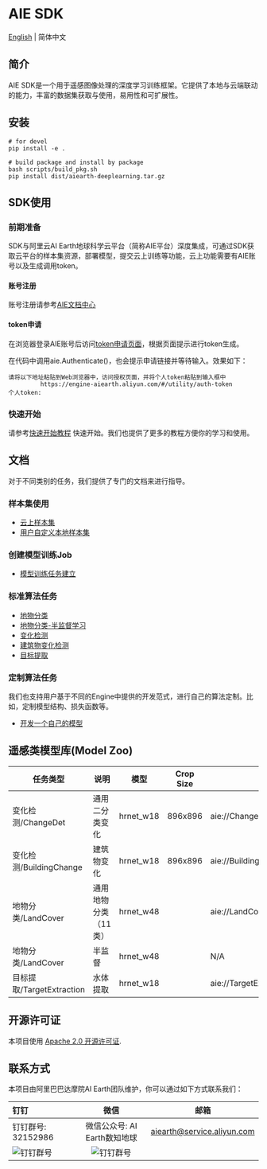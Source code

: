 # AIE SDK

[English](README-EN.md) | 简体中文

## 简介

AIE SDK是一个用于遥感图像处理的深度学习训练框架。它提供了本地与云端联动的能力，丰富的数据集获取与使用，易用性和可扩展性。

## 安装

```
# for devel
pip install -e .

# build package and install by package
bash scripts/build_pkg.sh
pip install dist/aiearth-deeplearning.tar.gz
```

## SDK使用

### 前期准备 

SDK与阿里云AI Earth地球科学云平台（简称AIE平台）深度集成，可通过SDK获取云平台的样本集资源，部署模型，提交云上训练等功能，云上功能需要有AIE账号以及生成调用token。

#### 账号注册
账号注册请参考[AIE文档中心](https://engine-aiearth.aliyun.com/docs/page/guide?d=573e72)


#### token申请
在浏览器登录AIE账号后访问[token申请页面](https://engine-aiearth.aliyun.com/#/utility/auth-token)，根据页面提示进行token生成。

在代码中调用aie.Authenticate()，也会提示申请链接并等待输入。效果如下：
```
请将以下地址粘贴到Web浏览器中，访问授权页面，并将个人token粘贴到输入框中
         https://engine-aiearth.aliyun.com/#/utility/auth-token
个人token: 
```


### 快速开始
请参考[快速开始教程](quickstart.ipynb) 快速开始。我们也提供了更多的教程方便你的学习和使用。

## 文档

对于不同类别的任务，我们提供了专门的文档来进行指导。

### 样本集使用


* [云上样本集](docs/dataset/cloud.md)
* [用户自定义本地样本集](docs/dataset/custom.md)

### 创建模型训练Job

* [模型训练任务建立](docs/train/train.md)


### 标准算法任务
* [地物分类](train/trainer/mmseg/configs/LandCover/README.md)
* [地物分类-半监督学习](train/trainer/mmseg/configs/LandCover/README.md#配置4-半监督训练mkd)
* [变化检测](train/trainer/mmseg/configs/ChangeDet/README.md)
* [建筑物变化检测](train/trainer/mmseg/configs/BuildingChange/README.md)
* [目标提取](train/trainer/mmseg/configs/TargetExtraction/README.md)

### 定制算法任务
我们也支持用户基于不同的Engine中提供的开发范式，进行自己的算法定制。比如，定制模型结构、损失函数等。
* [开发一个自己的模型](docs/model/custom_model.md)

## 遥感类模型库(Model Zoo)

|  任务类型  | 说明 | 模型 | Crop Size | Uri | config |
| --- | --- | --- | --- | --- | --- |
| 变化检测/ChangeDet  | 通用二分类变化 | hrnet_w18 | 896x896 | aie://ChangeDet/changedet_hrnet_w18_base_150k_new512_cosine_lr_batch_48_v25_finetune.pth | [config](aiearth/train/trainer/mmseg/configs/ChangeDet/hrnet_w18_base_150k_new512_cosine_lr_batch_48_v25.py) |
| 变化检测/BuildingChange | 建筑物变化 | hrnet_w18 | 896x896 | aie://BuildingChange/buildingchange_hrnet_w18_base_150k_new512_cosine_lr_batch_48_builingchange.pth | [config](aiearth/train/trainer/mmseg/configs/BuildingChange/hrnet_w18_base_150k_new512_cosine_lr_batch_48_builingchange.py) |
|  地物分类/LandCover  | 通用地物分类（11类） | hrnet_w48 | | aie://LandCover/landcover_v1.6.pth | [config](aiearth/train/trainer/mmseg/configs/LandCover/fcn_hr48_1024x1024_16k_landcover.py) |
|  地物分类/LandCover  | 半监督 | hrnet_w48  | | N/A | [config](aiearth/train/trainer/mmseg/configs/LandCover/semi.py) |
| 目标提取/TargetExtraction | 水体提取 | hrnet_w18 | | aie://TargetExtraction/water_fcn_hr18_1024x1024_40k4_bceious1w1.0_semi0108_it1_0108_it2_0103_iter_20000.pth | [config](aiearth/train/trainer/mmseg/configs/TargetExtraction/fcn_hr18_1024x1024_40k4_bceious1w1.0.py) |


## 开源许可证

本项目使用 [Apache 2.0 开源许可证](LICENSE). 


## 联系方式

本项目由阿里巴巴达摩院AI Earth团队维护，你可以通过如下方式联系我们：

| 钉钉    | 微信  |邮箱  
| :----------- | :-----------: |:-----------: |
| 钉钉群号: 32152986 | 微信公众号: AI Earth数知地球 |aiearth@service.aliyun.com
| ![钉钉群号](https://img.alicdn.com/imgextra/i2/O1CN01XW3sCk1JlBoQ5tKAd_!!6000000001068-2-tps-159-160.png "钉钉群号") | ![钉钉群号](https://img.alicdn.com/imgextra/i2/O1CN0109JceF1W63CuznFtA_!!6000000002738-2-tps-160-160.png "钉钉群号") |
